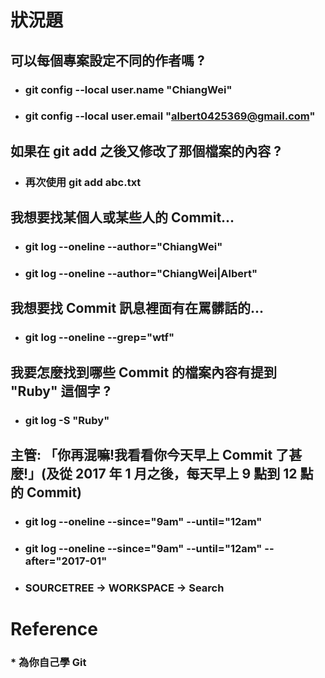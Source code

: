 狀況題
=====

可以每個專案設定不同的作者嗎 ?
-----
* ### git config --local user.name "ChiangWei"
* ### git config --local user.email "albert0425369@gmail.com"

如果在 git add 之後又修改了那個檔案的內容 ?
-----
* ### 再次使用 git add abc.txt

我想要找某個人或某些人的 Commit...
-----
* ### git log --oneline --author="ChiangWei"
* ### git log --oneline --author="ChiangWei\|Albert"

我想要找 Commit 訊息裡面有在罵髒話的...
-----
* ### git log --oneline --grep="wtf"

我要怎麼找到哪些 Commit 的檔案內容有提到 "Ruby" 這個字 ?
-----
* ### git log -S "Ruby"

主管: 「你再混嘛!我看看你今天早上 Commit 了甚麼!」(及從 2017 年 1 月之後，每天早上 9 點到 12 點的 Commit)
-----
* ### git log --oneline --since="9am" --until="12am"
* ### git log --oneline --since="9am" --until="12am" --after="2017-01"
* ### SOURCETREE -> WORKSPACE -> Search



Reference
=====
### * 為你自己學 Git
